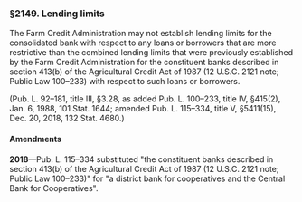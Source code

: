 ### §2149. Lending limits ###

The Farm Credit Administration may not establish lending limits for the consolidated bank with respect to any loans or borrowers that are more restrictive than the combined lending limits that were previously established by the Farm Credit Administration for the constituent banks described in section 413(b) of the Agricultural Credit Act of 1987 (12 U.S.C. 2121 note; Public Law 100–233) with respect to such loans or borrowers.

(Pub. L. 92–181, title III, §3.28, as added Pub. L. 100–233, title IV, §415(2), Jan. 6, 1988, 101 Stat. 1644; amended Pub. L. 115–334, title V, §5411(15), Dec. 20, 2018, 132 Stat. 4680.)

#### Amendments ####

**2018**—Pub. L. 115–334 substituted "the constituent banks described in section 413(b) of the Agricultural Credit Act of 1987 (12 U.S.C. 2121 note; Public Law 100–233)" for "a district bank for cooperatives and the Central Bank for Cooperatives".